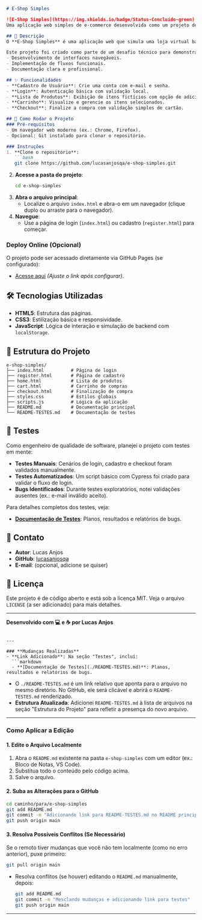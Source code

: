 ```markdown
# E-Shop Simples

![E-Shop Simples](https://img.shields.io/badge/Status-Concluído-green)  
Uma aplicação web simples de e-commerce desenvolvida como um projeto de demonstração de habilidades em desenvolvimento front-end e boas práticas de qualidade de software.

## 📖 Descrição
O **E-Shop Simples** é uma aplicação web que simula uma loja virtual básica. Permite aos usuários criar uma conta, fazer login, visualizar produtos, adicionar itens ao carrinho e finalizar compras. O projeto foi construído com tecnologias leves e acessíveis (HTML, CSS e JavaScript), sem dependências externas, e usa `localStorage` para simular persistência de dados.

Este projeto foi criado como parte de um desafio técnico para demonstrar competências em:
- Desenvolvimento de interfaces navegáveis.
- Implementação de fluxos funcionais.
- Documentação clara e profissional.

## ✨ Funcionalidades
- **Cadastro de Usuário**: Crie uma conta com e-mail e senha.
- **Login**: Autenticação básica com validação local.
- **Lista de Produtos**: Exibição de itens fictícios com opção de adicionar ao carrinho.
- **Carrinho**: Visualize e gerencie os itens selecionados.
- **Checkout**: Finalize a compra com validação simples de cartão.

## 🚀 Como Rodar o Projeto
### Pré-requisitos
- Um navegador web moderno (ex.: Chrome, Firefox).
- Opcional: Git instalado para clonar o repositório.

### Instruções
1. **Clone o repositório**:
   ```bash
   git clone https://github.com/lucasanjosqa/e-shop-simples.git
   ```
2. **Acesse a pasta do projeto**:
   ```bash
   cd e-shop-simples
   ```
3. **Abra o arquivo principal**:
   - Localize o arquivo `index.html` e abra-o em um navegador (clique duplo ou arraste para o navegador).
4. **Navegue**:
   - Use a página de login (`index.html`) ou cadastro (`register.html`) para começar.

### Deploy Online (Opcional)
O projeto pode ser acessado diretamente via GitHub Pages (se configurado):
- [Acesse aqui](https://lucasanjosqa.github.io/e-shop-simples/) *(Ajuste o link após configurar)*.

## 🛠️ Tecnologias Utilizadas
- **HTML5**: Estrutura das páginas.
- **CSS3**: Estilização básica e responsividade.
- **JavaScript**: Lógica de interação e simulação de backend com `localStorage`.

## 📂 Estrutura do Projeto
```
e-shop-simples/
├── index.html          # Página de login
├── register.html       # Página de cadastro
├── home.html           # Lista de produtos
├── cart.html           # Carrinho de compras
├── checkout.html       # Finalização de compra
├── styles.css          # Estilos globais
├── scripts.js          # Lógica da aplicação
├── README.md           # Documentação principal
└── README-TESTES.md    # Documentação de testes
```

## 🧪 Testes
Como engenheiro de qualidade de software, planejei o projeto com testes em mente:
- **Testes Manuais**: Cenários de login, cadastro e checkout foram validados manualmente.
- **Testes Automatizados**: Um script básico com Cypress foi criado para validar o fluxo de login.
- **Bugs Identificados**: Durante testes exploratórios, notei validações ausentes (ex.: e-mail inválido aceito).

Para detalhes completos dos testes, veja:
- **[Documentação de Testes](./README-TESTES.md)**: Planos, resultados e relatórios de bugs.


## 📧 Contato
- **Autor**: Lucas Anjos
- **GitHub**: [lucasanjosqa](https://github.com/lucasanjosqa)
- **E-mail**: (opcional, adicione se quiser)

## 📜 Licença
Este projeto é de código aberto e está sob a licença MIT. Veja o arquivo `LICENSE` (a ser adicionado) para mais detalhes.

---

**Desenvolvido com 💻 e ☕ por Lucas Anjos**
```

---

### **Mudanças Realizadas**
- **Link Adicionado**: Na seção "Testes", incluí:
  ```markdown
  - **[Documentação de Testes](./README-TESTES.md)**: Planos, resultados e relatórios de bugs.
  ```
  - O `./README-TESTES.md` é um link relativo que aponta para o arquivo no mesmo diretório. No GitHub, ele será clicável e abrirá o `README-TESTES.md` renderizado.
- **Estrutura Atualizada**: Adicionei `README-TESTES.md` à lista de arquivos na seção "Estrutura do Projeto" para refletir a presença do novo arquivo.

---

### **Como Aplicar a Edição**

#### **1. Edite o Arquivo Localmente**
1. Abra o `README.md` existente na pasta `e-shop-simples` com um editor (ex.: Bloco de Notas, VS Code).
2. Substitua todo o conteúdo pelo código acima.
3. Salve o arquivo.

#### **2. Suba as Alterações para o GitHub**
```bash
cd caminho/para/e-shop-simples
git add README.md
git commit -m "Adicionando link para README-TESTES.md no README principal"
git push origin main
```

#### **3. Resolva Possíveis Conflitos (Se Necessário)**
Se o remoto tiver mudanças que você não tem localmente (como no erro anterior), puxe primeiro:
```bash
git pull origin main
```
- Resolva conflitos (se houver) editando o `README.md` manualmente, depois:
  ```bash
  git add README.md
  git commit -m "Mesclando mudanças e adicionando link para testes"
  git push origin main
  ```
---



